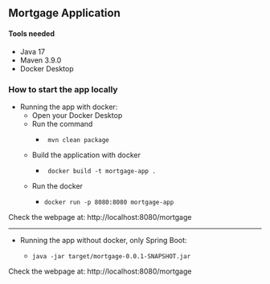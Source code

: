 ## Mortgage Application

#### Tools needed
- Java 17
- Maven 3.9.0 
- Docker Desktop 


### How to start the app locally
- Running the app with docker: 
  - Open your Docker Desktop
  - Run the command 
    -      mvn clean package
  - Build the application with docker
    -      docker build -t mortgage-app .
  - Run the docker 
    -     docker run -p 8080:8080 mortgage-app

Check the webpage at:
http://localhost:8080/mortgage

------------------------------------------------------------


  - Running the app without docker, only Spring Boot: 
    -     java -jar target/mortgage-0.0.1-SNAPSHOT.jar

Check the webpage at:
http://localhost:8080/mortgage

